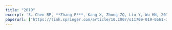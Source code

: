 ```yaml
---
title: "2019"
excerpt: '3. Chen RP, **Zhang P***, Kang X, Zhong ZQ, Liu Y, Wu HN, 2019. Prediction of maximum surface settlement caused by EPB shield tunneling with ANN methods._Soils and Foundations_. 59, 284–295.<br />2. Chen RP, **Zhang P***, Wu HN, Wang ZT, 2019. Prediction of shield tunneling-induced ground settlement using machine learning techniques. _Frontiers of structural and Civil Engineering_. 13(6), 1363–1378.'
paperurl: ['https://link.springer.com/article/10.1007/s11709-019-0561-3']
---
```

